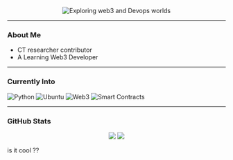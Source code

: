 <!-- Animated Typing Title -->
<p align="center">
  <img src="https://readme-typing-svg.demolab.com?font=Fira+Code&size=24&pause=1000&color=00FF00&center=true&vCenter=true&width=435&lines=Welcome+To+Morsy's+GitHub;I+Build+Cool+Stuff" alt="Exploring web3 and Devops worlds" />
</p>

---

### About Me

- CT researcher contributor
- A Learning Web3 Developer

---

###  Currently Into
![Python](https://img.shields.io/badge/-Python-black?style=flat-square&logo=python)
![Ubuntu](https://img.shields.io/badge/-Ubuntu-black?style=flat-square&logo=ubuntu)
![Web3](https://img.shields.io/badge/-Web3-black?style=flat-square&logo=web3dotjs&logoColor=white)
![Smart Contracts](https://img.shields.io/badge/-Smart%20Contracts-black?style=flat-square&logo=solidity)

---

###  GitHub Stats

<p align="center">
  <img src="https://github-readme-stats.vercel.app/api?username=morsyxbt&show_icons=true&theme=radical" />
  <img src="https://github-readme-stats.vercel.app/api/top-langs/?username=morsyxbt&layout=compact&theme=radical" />
</p>   is it cool ??
